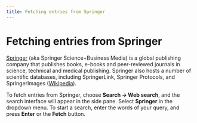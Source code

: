 ```yaml
---
title: Fetching entries from Springer
---
```


# Fetching entries from Springer

[Springer](https://www.springer.com/) (aka Springer Science+Business Media) is a global publishing company that publishes books, e-books and peer-reviewed journals in science, technical and medical publishing. Springer also hosts a number of scientific databases, including SpringerLink, Springer Protocols, and SpringerImages ([Wikipedia](https://en.wikipedia.org/wiki/Springer_Science%2BBusiness_Media)).

To fetch entries from Springer, choose **Search -&gt; Web search**, and the search interface will appear in the side pane. Select **Springer** in the dropdown menu. To start a search, enter the words of your query, and press **Enter** or the **Fetch** button.
